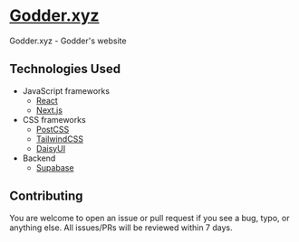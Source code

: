 # [Godder.xyz](https://www.godder.xyz/)

Godder.xyz - Godder's website

## Technologies Used

- JavaScript frameworks
  - [React](https://reactjs.org)
  - [Next.js](https://nextjs.org)
- CSS frameworks
  - [PostCSS](https://postcss.org)
  - [TailwindCSS](https://tailwindcss.com)
  - [DaisyUI](https://daisyui.com)
- Backend
  - [Supabase](https://supabase.com)

## Contributing

You are welcome to open an issue or pull request if you see a bug, typo, or anything else. All issues/PRs will be reviewed within 7 days.
